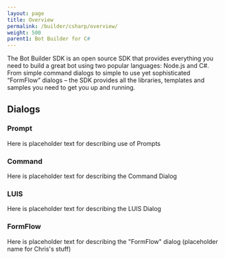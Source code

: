 ```yaml
---
layout: page
title: Overview
permalink: /builder/csharp/overview/
weight: 500
parent1: Bot Builder for C#
---
```

The Bot Builder SDK is an open source SDK that provides everything you need to build a great bot using two popular languages: Node.js and C#. From simple command dialogs to simple to use yet sophisticated “FormFlow” dialogs – the SDK provides all the libraries, templates and samples you need to get you up and running.

## Dialogs

### Prompt
Here is placeholder text for describing use of Prompts

### Command
Here is placeholder text for describing the Command Dialog

### LUIS
Here is placeholder text for describing the LUIS Dialog

### FormFlow
Here is placeholder text for describing the "FormFlow" dialog (placeholder name for Chris's stuff)


